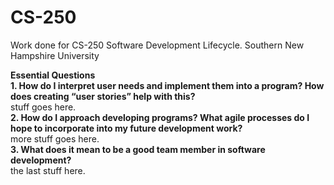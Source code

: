 # CS-250
Work done for CS-250 Software Development Lifecycle.
Southern New Hampshire University

**Essential Questions**</br>
**1. How do I interpret user needs and implement them into a program? How does creating “user stories” help with this?**</br>
stuff goes here.</br>
**2. How do I approach developing programs? What agile processes do I hope to incorporate into my future development work?**</br>
more stuff goes here.</br>
**3. What does it mean to be a good team member in software development?**</br>
the last stuff here.</br>
